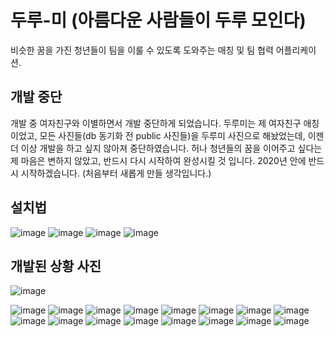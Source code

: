 # 두루-미 (아름다운 사람들이 두루 모인다)

비슷한 꿈을 가진 청년들이 팀을 이룰 수 있도록 도와주는 매칭 및 팀 협력 어플리케이션.

## 개발 중단

 개발 중 여자친구와 이별하면서 개발 중단하게 되었습니다. 두루미는 제 여자친구 애칭이었고, 모든 사진들(db 동기화 전 public 사진들)을 두루미 사진으로 해놨었는데, 이젠 더 이상 개발을 하고 싶지 않아져 중단하였습니다.
 허나 청년들의 꿈을 이어주고 싶다는 제 마음은 변하지 않았고, 반드시 다시 시작하여 완성시킬 것 입니다. 2020년 안에 반드시 시작하겠습니다.
 (처음부터 새롭게 만들 생각입니다.)
 
 
 ## 설치법
 
 ![image](https://user-images.githubusercontent.com/24651852/73860651-370f0880-487f-11ea-98ae-4eb3555298e9.png)
![image](https://user-images.githubusercontent.com/24651852/73860660-3aa28f80-487f-11ea-80f1-10e8319572ec.png)
![image](https://user-images.githubusercontent.com/24651852/73860662-3c6c5300-487f-11ea-81a3-5df644d54e95.png)
![image](https://user-images.githubusercontent.com/24651852/73860669-3fffda00-487f-11ea-8965-7e39baff984b.png)


## 개발된 상황 사진

![image](https://user-images.githubusercontent.com/24651852/73860673-41c99d80-487f-11ea-927a-5a45df0d9c8c.png)

![image](https://user-images.githubusercontent.com/24651852/73860443-e5ff1480-487e-11ea-9764-b835ce69ca35.png)
![image](https://user-images.githubusercontent.com/24651852/73860456-ebf4f580-487e-11ea-8ad4-5e4bfe648d1e.png)
![image](https://user-images.githubusercontent.com/24651852/73860463-ee574f80-487e-11ea-93fa-c3124378bcea.png)
![image](https://user-images.githubusercontent.com/24651852/73860474-f0b9a980-487e-11ea-8238-624d1f2fce14.png)
![image](https://user-images.githubusercontent.com/24651852/73860495-fb743e80-487e-11ea-9e80-6eb5f9e7de09.png)
![image](https://user-images.githubusercontent.com/24651852/73860500-fdd69880-487e-11ea-836c-7ec689546117.png)
![image](https://user-images.githubusercontent.com/24651852/73860506-00d18900-487f-11ea-8a90-f09a43c5acec.png)
![image](https://user-images.githubusercontent.com/24651852/73860514-029b4c80-487f-11ea-951a-39f18f0c3504.png)
![image](https://user-images.githubusercontent.com/24651852/73860520-04fda680-487f-11ea-949c-725b24b8a6b0.png)
![image](https://user-images.githubusercontent.com/24651852/73860530-07f89700-487f-11ea-8567-c043215f2755.png)
![image](https://user-images.githubusercontent.com/24651852/73860537-0af38780-487f-11ea-89e1-47b88d2ab39b.png)
![image](https://user-images.githubusercontent.com/24651852/73860553-0e870e80-487f-11ea-9e39-c3e1eb30f168.png)
![image](https://user-images.githubusercontent.com/24651852/73860605-2199de80-487f-11ea-97a0-0ecce9ad081b.png)
![image](https://user-images.githubusercontent.com/24651852/73860570-13e45900-487f-11ea-9a78-214d0fd5f965.png)
![image](https://user-images.githubusercontent.com/24651852/73860579-18107680-487f-11ea-8851-3d25a688cf36.png)
![image](https://user-images.githubusercontent.com/24651852/73860583-1a72d080-487f-11ea-9825-85b5134f0c14.png)
